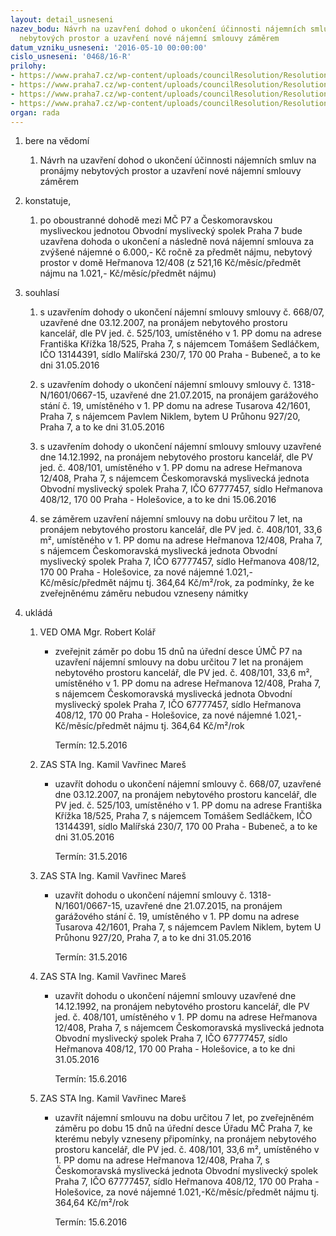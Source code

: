 ```yaml
---
layout: detail_usneseni
nazev_bodu: Návrh na uzavření dohod o ukončení účinnosti nájemních smluv na pronájmy
  nebytových prostor a uzavření nové nájemní smlouvy záměrem
datum_vzniku_usneseni: '2016-05-10 00:00:00'
cislo_usneseni: '0468/16-R'
prilohy:
- https://www.praha7.cz/wp-content/uploads/councilResolution/Resolutions/28201/export/DZ_NBP20160510~57173.docx
- https://www.praha7.cz/wp-content/uploads/councilResolution/Resolutions/28201/export/02_NBP20160510~57172.pdf
- https://www.praha7.cz/wp-content/uploads/councilResolution/Resolutions/28201/export/03_NBP20160510~57170.doc
- https://www.praha7.cz/wp-content/uploads/councilResolution/Resolutions/28201/export/export~299398.pdf
organ: rada
---
```

<ol class="urzList_view" id="urzList">
<li id="" class="urzClass1"><span name="1">bere na vědomí</span> 
<ol class="urzOlClass">
<li id="" class="urzClass2" style="TEXT-ALIGN: left"><span><p>Návrh na uzavření dohod o ukončení účinnosti nájemních smluv na pronájmy nebytových prostor a uzavření nové nájemní smlouvy záměrem</p></span></li></ol></li>
<li id="" class="urzClass1"><span name="50">konstatuje,</span> 
<ol class="urzOlClass">
<li id="" class="urzClass2" style="TEXT-ALIGN: left"><span><p>po oboustranné dohodě mezi MČ P7 a Českomoravskou mysliveckou jednotou Obvodní myslivecký spolek Praha 7 bude uzavřena dohoda o ukončení a následně nová nájemní smlouva za zvýšené nájemné o 6.000,- Kč ročně za předmět nájmu, nebytový prostor v domě&nbsp;Heřmanova 12/408 (z 521,16 Kč/měsíc/předmět nájmu na 1.021,- Kč/měsíc/předmět nájmu)</p></span></li></ol></li>
<li id="" class="urzClass1"><span name="26">souhlasí</span> 
<ol class="urzOlClass">
<li id="" class="urzClass2" style="TEXT-ALIGN: left"><span><p>s uzavřením dohody o ukončení nájemní smlouvy smlouvy č. 668/07, uzavřené dne 03.12.2007, na pronájem nebytového prostoru kancelář, dle PV jed. č. 525/103, umístěného v 1. PP domu na adrese Františka Křížka 18/525, Praha 7, s nájemcem Tomášem Sedláčkem, IČO 13144391, sídlo Malířská 230/7, 170 00 Praha - Bubeneč, a to ke dni 31.05.2016</p></span></li>
<li id="" class="urzClass2" style="TEXT-ALIGN: left"><span><p>s uzavřením dohody o ukončení nájemní smlouvy smlouvy č. 1318-N/1601/0667-15, uzavřené dne 21.07.2015, na pronájem garážového stání č. 19, umístěného v 1. PP domu na adrese Tusarova 42/1601, Praha 7, s nájemcem Pavlem Niklem, bytem U Průhonu 927/20, Praha 7, a to ke dni 31.05.2016</p></span></li>
<li id="" class="urzClass2" style="TEXT-ALIGN: left"><span><p>s uzavřením dohody o ukončení nájemní smlouvy smlouvy uzavřené dne 14.12.1992, na pronájem nebytového prostoru kancelář, dle PV jed. č. 408/101, umístěného v 1. PP domu na adrese Heřmanova 12/408, Praha 7, s nájemcem Českomoravská myslivecká jednota Obvodní myslivecký spolek Praha 7, IČO 67777457, sídlo Heřmanova 408/12, 170 00 Praha - Holešovice, a to ke dni 15.06.2016</p></span></li>
<li id="" class="urzClass2" style="TEXT-ALIGN: left"><span><p>se záměrem uzavření nájemní smlouvy na dobu určitou 7 let, na pronájem nebytového prostoru kancelář, dle PV jed. č. 408/101,&nbsp;33,6 m², umístěného v 1. PP domu na adrese Heřmanova 12/408, Praha 7, s nájemcem Českomoravská myslivecká jednota Obvodní myslivecký spolek Praha 7, IČO 67777457, sídlo Heřmanova 408/12, 170 00 Praha - Holešovice, za nové nájemné 1.021,-Kč/měsíc/předmět nájmu tj. 364,64 Kč/m²/rok, za podmínky, že ke zveřejněnému záměru nebudou vzneseny námitky<br></p></span></li></ol></li><li class="urzClass1" id="urzUkoly"><span name="1">ukládá</span><ol class="urzOlClass"><li class="urzClass2"><span><p>VED OMA Mgr. Robert Kolář</p></span><ul class="urzUlClass"><li class="urzClass3"><span><p>zveřejnit záměr po dobu 15 dnů na úřední desce ÚMČ P7 na uzavření nájemní smlouvy na dobu určitou 7 let na pronájem nebytového prostoru kancelář, dle PV jed. č. 408/101, 33,6 m², umístěného v 1. PP domu na adrese Heřmanova 12/408, Praha 7, s nájemcem Českomoravská myslivecká jednota Obvodní myslivecký spolek Praha 7, IČO 67777457, sídlo Heřmanova 408/12, 170 00 Praha - Holešovice, za nové nájemné 1.021,-Kč/měsíc/předmět nájmu tj. 364,64 Kč/m²/rok</p></span><span class="urzUkolTermin">  Termín:&nbsp;12.5.2016</span></li></ul></li><li class="urzClass2"><span><p>ZAS STA Ing. Kamil Vavřinec Mareš</p></span><ul class="urzUlClass"><li class="urzClass3"><span><p>uzavřít dohodu o ukončení nájemní smlouvy č. 668/07, uzavřené dne 03.12.2007, na pronájem nebytového prostoru kancelář, dle PV jed. č. 525/103, umístěného v 1. PP domu na adrese Františka Křížka 18/525, Praha 7, s nájemcem Tomášem Sedláčkem, IČO 13144391, sídlo Malířská 230/7, 170 00 Praha - Bubeneč, a to ke dni 31.05.2016</p></span><span class="urzUkolTermin">  Termín:&nbsp;31.5.2016</span></li></ul></li><li class="urzClass2"><span><p>ZAS STA Ing. Kamil Vavřinec Mareš</p></span><ul class="urzUlClass"><li class="urzClass3"><span><p>uzavřít dohodu o ukončení nájemní smlouvy č. 1318-N/1601/0667-15, uzavřené dne 21.07.2015, na pronájem garážového stání č. 19, umístěného v 1. PP domu na adrese Tusarova 42/1601, Praha 7, s nájemcem Pavlem Niklem, bytem U Průhonu 927/20, Praha 7, a to ke dni 31.05.2016</p></span><span class="urzUkolTermin">  Termín:&nbsp;31.5.2016</span></li></ul></li><li class="urzClass2"><span><p>ZAS STA Ing. Kamil Vavřinec Mareš</p></span><ul class="urzUlClass"><li class="urzClass3"><span><p>uzavřít dohodu o ukončení nájemní smlouvy uzavřené dne 14.12.1992, na pronájem nebytového prostoru kancelář, dle PV jed. č. 408/101, umístěného v 1. PP domu na adrese Heřmanova 12/408, Praha 7, s nájemcem Českomoravská myslivecká jednota Obvodní myslivecký spolek Praha 7, IČO 67777457, sídlo Heřmanova 408/12, 170 00 Praha - Holešovice, a to ke dni 31.05.2016</p></span><span class="urzUkolTermin">  Termín:&nbsp;15.6.2016</span></li></ul></li><li class="urzClass2"><span><p>ZAS STA Ing. Kamil Vavřinec Mareš</p></span><ul class="urzUlClass"><li class="urzClass3"><span><p>uzavřít nájemní smlouvu na dobu určitou 7 let, po zveřejněném záměru po dobu 15 dnů na úřední desce Úřadu MČ Praha 7, ke kterému nebyly vzneseny připomínky, na pronájem nebytového prostoru kancelář, dle PV jed. č. 408/101, 33,6 m², umístěného v 1. PP domu na adrese Heřmanova 12/408, Praha 7, s Českomoravská myslivecká jednota Obvodní myslivecký spolek Praha 7, IČO 67777457, sídlo Heřmanova 408/12, 170 00 Praha - Holešovice, za nové nájemné 1.021,-Kč/měsíc/předmět nájmu tj. 364,64 Kč/m²/rok</p></span><span class="urzUkolTermin">  Termín:&nbsp;15.6.2016</span></li></ul></li></ol></li>
</ol>